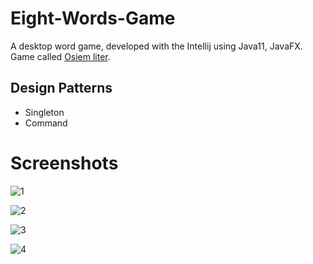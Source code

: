 # Eight-Words-Game
A desktop word game, developed with the Intellij using Java11, JavaFX. <br />
Game called [Osiem liter](http://archiwum.wiz.pl/2000/00045400.asp).

## Design Patterns
* Singleton
* Command

# Screenshots

![1](https://user-images.githubusercontent.com/52882503/80814420-23e4ae00-8bcc-11ea-885e-008b9b28dfb3.png)

![2](https://user-images.githubusercontent.com/52882503/80814654-905fad00-8bcc-11ea-86cd-46312b6a27d7.png)

![3](https://user-images.githubusercontent.com/52882503/80814664-935a9d80-8bcc-11ea-8c15-1fa5cef1c3b6.png)

![4](https://user-images.githubusercontent.com/52882503/80814665-93f33400-8bcc-11ea-8186-fe2c445b6d5b.png)
